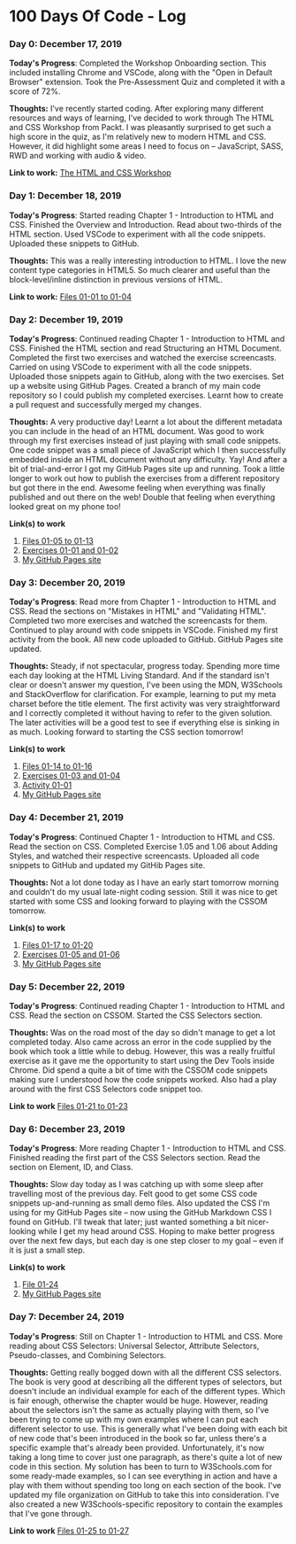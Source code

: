 # 100 Days Of Code - Log

### Day 0: December 17, 2019

**Today's Progress**: Completed the Workshop Onboarding section. This included installing Chrome and VSCode, along with the "Open in Default Browser" extension. Took the Pre-Assessment Quiz and completed it with a score of 72%.

**Thoughts:** I've recently started coding. After exploring many different resources and ways of learning, I've decided to work through The HTML and CSS Workshop from Packt. I was pleasantly surprised to get such a high score in the quiz, as I'm relatively new to modern HTML and CSS. However, it did highlight some areas I need to focus on – JavaScript, SASS, RWD and working with audio & video.

**Link to work:** [The HTML and CSS Workshop](https://www.packtpub.com/web-development/the-html-and-css-workshop)

### Day 1: December 18, 2019

**Today's Progress**: Started reading Chapter 1 - Introduction to HTML and CSS. Finished the Overview and Introduction. Read about two-thirds of the HTML section. Used VSCode to experiment with all the code snippets. Uploaded these snippets to GitHub.

**Thoughts:** This was a really interesting introduction to HTML. I love the new content type categories in HTML5. So much clearer and useful than the block-level/inline distinction in previous versions of HTML.

**Link to work:** [Files 01-01 to 01-04](https://github.com/phildc/html-css-workshop)


### Day 2: December 19, 2019

**Today's Progress**: Continued reading Chapter 1 - Introduction to HTML and CSS. Finished the HTML section and read Structuring an HTML Document. Completed the first two exercises and watched the exercise screencasts. Carried on using VSCode to experiment with all the code snippets. Uploaded those snippets again to GitHub, along with the two exercises. Set up a website using GitHub Pages. Created a branch of my main code repository so I could publish my completed exercises. Learnt how to create a pull request and successfully merged my changes.

**Thoughts:** A very productive day! Learnt a lot about the different metadata you can include in the head of an HTML document. Was good to work through my first exercises instead of just playing with small code snippets. One code snippet was a small piece of JavaScript which I then successfully embedded inside an HTML document without any difficulty. Yay! And after a bit of trial-and-error I got my GitHub Pages site up and running. Took a little longer to work out how to publish the exercises from a different repository but got there in the end. Awesome feeling when everything was finally published and out there on the web! Double that feeling when everything looked great on my phone too!

**Link(s) to work**
1. [Files 01-05 to 01-13](https://github.com/phildc/html-css-workshop)
2. [Exercises 01-01 and 01-02](https://github.com/phildc/html-css-workshop)
3. [My GitHub Pages site](https://phildc.github.io/)

### Day 3: December 20, 2019

**Today's Progress**: Read more from Chapter 1 - Introduction to HTML and CSS. Read the sections on "Mistakes in HTML" and "Validating HTML". Completed two more exercises and watched the screencasts for them. Continued to play around with code snippets in VSCode. Finished my first activity from the book. All new code uploaded to GitHub. GitHub Pages site updated.

**Thoughts:** Steady, if not spectacular, progress today. Spending more time each day looking at the HTML Living Standard. And if the standard isn't clear or doesn't answer my question, I've been using the MDN, W3Schools and StackOverflow for clarification. For example, learning to put my meta charset before the title element. The first activity was very straightforward and I correctly completed it without having to refer to the given solution. The later activities will be a good test to see if everything else is sinking in as much. Looking forward to starting the CSS section tomorrow!

**Link(s) to work**
1. [Files 01-14 to 01-16](https://github.com/phildc/html-css-workshop)
2. [Exercises 01-03 and 01-04](https://github.com/phildc/html-css-workshop)
3. [Activity 01-01](https://github.com/phildc/html-css-workshop)
4. [My GitHub Pages site](https://phildc.github.io/)

### Day 4: December 21, 2019

**Today's Progress**: Continued Chapter 1 - Introduction to HTML and CSS. Read the section on CSS. Completed Exercise 1.05 and 1.06 about Adding Styles, and watched their respective screencasts. Uploaded all code snippets to GitHub and updated my GitHib Pages site.

**Thoughts:** Not a lot done today as I have an early start tomorrow morning and couldn't do my usual late-night coding session. Still it was nice to get started with some CSS and looking forward to playing with the CSSOM tomorrow.

**Link(s) to work**
1. [Files 01-17 to 01-20](https://github.com/phildc/html-css-workshop)
2. [Exercises 01-05 and 01-06](https://github.com/phildc/html-css-workshop)
3. [My GitHub Pages site](https://phildc.github.io/)

### Day 5: December 22, 2019

**Today's Progress**: Continued reading Chapter 1 - Introduction to HTML and CSS. Read the section on CSSOM. Started the CSS Selectors section.

**Thoughts:** Was on the road most of the day so didn't manage to get a lot completed today. Also came across an error in the code supplied by the book which took a little while to debug. However, this was a really fruitful exercise as it gave me the opportunity to start using the Dev Tools inside Chrome. Did spend a quite a bit of time with the CSSOM code snippets making sure I understood how the code snippets worked. Also had a play around with the first CSS Selectors code snippet too.

**Link to work** [Files 01-21 to 01-23](https://github.com/phildc/html-css-workshop)

### Day 6: December 23, 2019

**Today's Progress**: More reading Chapter 1 - Introduction to HTML and CSS. Finished reading the first part of the CSS Selectors section. Read the section on Element, ID, and Class.

**Thoughts:** Slow day today as I was catching up with some sleep after travelling most of the previous day. Felt good to get some CSS code snippets up-and-running as small demo files. Also updated the CSS I'm using for my GitHub Pages site – now using the GitHub Markdown CSS I found on GitHub. I'll tweak that later; just wanted something a bit nicer-looking while I get my head around CSS. Hoping to make better progress over the next few days, but each day is one step closer to my goal – even if it is just a small step.

**Link(s) to work**
1. [File 01-24](https://github.com/phildc/html-css-workshop)
2. [My GitHub Pages site](https://phildc.github.io/)

### Day 7: December 24, 2019

**Today's Progress**: Still on Chapter 1 - Introduction to HTML and CSS. More reading about CSS Selectors: Universal Selector, Attribute Selectors, Pseudo-classes, and Combining Selectors.

**Thoughts:** Getting really bogged down with all the different CSS selectors. The book is very good at describing all the different types of selectors, but doesn't include an individual example for each of the different types. Which is fair enough, otherwise the chapter would be huge. However, reading about the selectors isn't the same as actually playing with them, so I've been trying to come up with my own examples where I can put each different selector to use. This is generally what I've been doing with each bit of new code that's been introduced in the book so far, unless there's a specific example that's already been provided. Unfortunately, it's now taking a long time to cover just one paragraph, as there's quite a lot of new code in this section. My solution has been to turn to W3Schools.com for some ready-made examples, so I can see everything in action and have a play with them without spending too long on each section of the book. I've updated my file organization on GitHub to take this into consideration. I've also created a new W3Schools-specific repository to contain the examples that I've gone through.

**Link to work** [Files 01-25 to 01-27](https://github.com/phildc/html-css-workshop)
